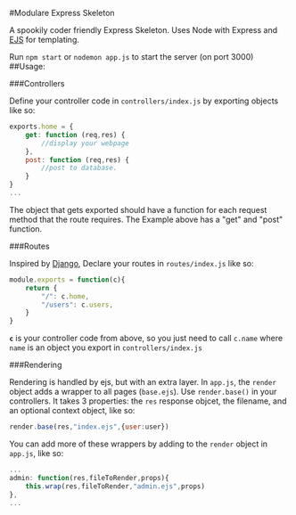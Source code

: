 #Modulare Express Skeleton

A spookily coder friendly Express Skeleton. Uses Node with Express and [EJS](http://www.embeddedjs.com/) for templating. 

Run `npm start` or `nodemon app.js` to start the server (on port 3000) 
##Usage:

###Controllers

Define your controller code in `controllers/index.js` by exporting objects like so:

```javascript
exports.home = {
    get: function (req,res) {
        //display your webpage
    },
    post: function (req,res) {
        //post to database.
    }
}
...
```

The object that gets exported should have a function for each request method that the route requires. The Example above has a "get" and "post" function.

###Routes

Inspired by [Django](https://www.djangoproject.com/), Declare your routes in `routes/index.js` like so:

```javascript
module.exports = function(c){ 
    return {
        "/": c.home,
        "/users": c.users,
    } 
}
```

**`c`** is your controller code from above, so you just need to call `c.name` where `name` is an object you export in `controllers/index.js`

###Rendering

Rendering is handled by ejs, but with an extra layer. In `app.js`, the `render` object adds a wrapper to all pages (`base.ejs`). Use `render.base()` in your controllers. It takes 3 properties: the `res` response objcet, the filename, and an optional context object, like so:

```javascript
render.base(res,"index.ejs",{user:user})
```
You can add more of these wrappers by adding to the `render` object in `app.js`, like so:

```javascript
...
admin: function(res,fileToRender,props){
    this.wrap(res,fileToRender,"admin.ejs",props)
},
...
```
